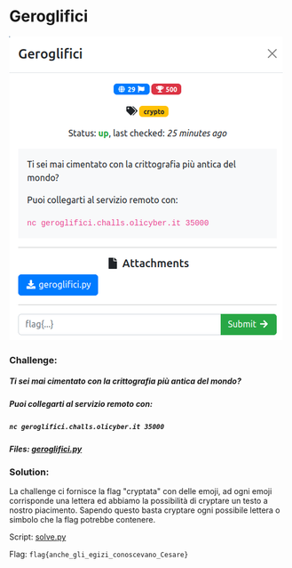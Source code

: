 # Geroglifici
![challenge](challenge.png)
### Challenge:
##### Ti sei mai cimentato con la crittografia più antica del mondo?

##### Puoi collegarti al servizio remoto con:
##### ```nc geroglifici.challs.olicyber.it 35000```

##### Files: [geroglifici.py](geroglifici.py)

### Solution:
La challenge ci fornisce la flag "cryptata" con delle emoji, ad ogni emoji corrisponde una lettera ed abbiamo la possibilità di cryptare un testo a nostro piacimento. Sapendo questo basta cryptare ogni possibile lettera o simbolo che la flag potrebbe contenere.

Script: [solve.py](solve.py)

Flag: ```flag{anche_gli_egizi_conoscevano_Cesare}```
